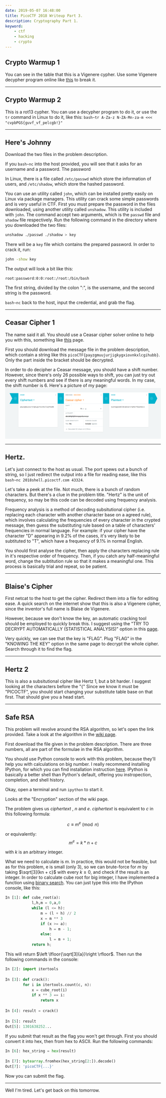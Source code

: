 ```yaml
---
date: 2019-05-07 16:48:00
title: PicoCTF 2018 Writeup Part 3.
description: Cryptography Part 1.
keyword:
    - ctf
    - hacking
    - crypto
---
```


## Crypto Warmup 1
You can see in the table that this is a Vigenere cypher. Use some Vigenere decypher program online like [this](https://www.dcode.fr/vigenere-cipher) to break it.

***

## Crypto Warmup 2
This is a rot13 cypher. You can use a decypher program to do it, or use the `tr` command in Linux to do it, like this: `bash~tr A-Za-z N-ZA-Mn-za-m <<< "cvpbPGS{guvf_vf_pelcgb!}"`

***

## Here's Johnny
Download the two files in the problem description.

If you `bash~nc` into the host provided, you will see that it asks for an username and a password. The password 

In Linux, there is a file called `/etc/passwd` which store the information of users, and `/etc/shadow`, which store the hashed password.

You can use an utility called `john`, which can be installed pretty easily on Linux via package managers. This utility can crack some simple passwords and is very useful in CTF. 
First you must prepare the password in the files downloaded, using another utility called `unshadow`. This utility is included with `john`. The command accept two arguments, which is the `passwd` file and `shadow` file respectively. Run the following command in the directory where you downloaded the two files:
```bash
unshadow ./passwd ./shadow > key
```

There will be a `key` file which contains the prepared password. In order to crack it, run:
```bash
john -show key                      
```

The output will look a bit like this:
```
root:password:0:0:root:/root:/bin/bash
```

The first string, divided by the colon ":", is the username, and the second string is the password.

`bash~nc` back to the host, input the credential, and grab the flag.

***

## Ceasar Cipher 1
The name said it all. You should use a Ceasar cipher solver online to help you with this, something like [this](https://cryptii.com/pipes/caesar-cipher) page.

First you should download the message file in the problem description, which contain a string like this `picoCTF{payzgmuujurjigkygxiovnkxlcgihubb}`. Only the part inside the bracket should be decrypted.

In order to do decipher a Ceasar message, you should have a shift number. However, since there's only 26 possible ways to shift, you can just try out every shift numbers and see if there is any meaningful words. In my case, the shift number is 6. Here's a picture of my page:
![ceasar](ceasar.png)

***

## Hertz.
Let's just connect to the host as usual. The port spews out a bunch of string, so I just redirect the output into a file for reading ease, like this `bash~nc 2018shell.picoctf.com 43324`.

Let's take a peek at the file. Not much, there is a bunch of random characters. But there's a clue in the problem title. "Hertz" is the unit of frequency, so may be this code can be decoded using frequency analysis.

Frequency analysis is a method of decoding subsitutional cipher (i.e. replacing each character with another character base on a agreed rule), which involves calculating the frequencies of every character in the crypted message, then guess the substituting rule based on a table of characters' frequencies in normal language. For example: if your cipher have the character "D" appearing in 9.2% of the cases, it's very likely to be subtituted to "T", which have a frequency of 9.1% in normal English.

You should first analyse the cipher, then apply the characters replacing rule in it's respective order of frequency. Then, if you catch any half-meaningful word, change the subtitution rule so that it makes a meaningful one. This process is basically trial and repeat, so be patient.

***

## Blaise's Cipher

First netcat to the host to get the cipher. Redirect them into a file for editing ease.
A quick search on the internet show that this is also a Vigenere cipher, since the inventor's full name is Blaise de Vigenere.

However, because we don't know the key, an automatic cracking tool should be employed to quickly break this. I suggest using the "TRY TO DECRYPT AUTOMATICALLY (STATISTICAL ANALYSIS)" option in this [page](https://www.dcode.fr/vigenere-cipher).

Very quickly, we can see that the key is "FLAG". Plug "FLAG" in the "KNOWING THE KEY" option in the same page to decrypt the whole cipher. Search through it to find the flag.

***

## Hertz 2

This is also a subsitutional cipher like Hertz 1, but a bit harder. I suggest looking at the characters before the "{"
Since we know it must be "PICOCTF", you should start changing your substitute table base on that first. That should give you a head start.

***

## Safe RSA

This problem will revolve around the RSA algorithm, so let's open the link provided. Take a look at the algorithm in the [wiki page](https://en.wikipedia.org/wiki/RSA_(cryptosystem)).

First download the file given in the problem description. There are three numbers, all are part of the formulae in the RSA algorithm.

You should use Python console to work with this problem, because they'll help you with calculations on big number. I really recommend installing IPython, for which you can find installation instruction [here](https://ipython.org/install.html). IPython is basically a better shell than Python's default, offering you instropection, completion, and shell history.

Okay, open a terminal and run `ipython` to start it. 

Looks at the "Encryption" section of the wiki page.

The problem gives us $ciphertext$ , $n$ and $e$. $ciphertext$ is equivalent to $c$ in this following formula:

$$
c \equiv m^{e} \pmod {n}
$$

or equivalently:
$$
m^{e} = k*n + c 
$$

with $k$ is an arbitrary integer.

What we need to calculate is $m$. In practice, this would not be feasible, but as for this problem, e is small (only 3), so we can brute-force for $m$ by taking $\sqrt[3]{kn + c}$ with every $k \ge 0$, and check if the result is an integer.
In order to calculate cube root for big integer, I have implemented a function using [binary search](https://en.wikipedia.org/wiki/Binary_search_algorithm). You can just type this into the IPython console, like this:
```python
In [1]: def cube_root(a): 
            l,h,m = 0,a,0 
            while (l <= h): 
                m = (l + h) // 2 
                x = m ** 3 
                if (x >= a): 
                    h = m - 1; 
                else: 
                    l = m + 1; 
            return h; 
```

This will return $\left \lfloor{\sqrt[3]{a}}\right \rfloor$. Then run the following commands in the console:

```python
In [2]: import itertools                                                       

In [3]: def crack(): 
        for i in itertools.count(c, n):  
            x = cube_root(i)  
            if x ** 3 == i:  
                return x 

In [4]: result = crack()

In [5]: result
Out[5]: 1301638252...

```

If you submit that result as the flag you won't get through. First you should convert it into hex, then from hex to ASCII. Run the following commands:
```python
In [6]: hex_string = hex(result)  

In [7]: bytearray.fromhex(hex_string[2:]).decode()                             
Out[7]: 'picoCTF{...}'
```

Now you can submit the flag.

***

Well I'm tired. Let's get back on this tomorrow.
